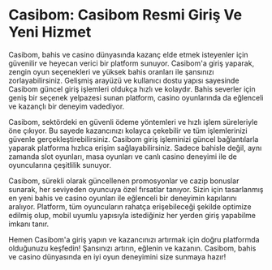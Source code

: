 # Casibom: Casibom Resmi Giriş Ve Yeni Hizmet
Casibom, bahis ve casino dünyasında kazanç elde etmek isteyenler için güvenilir ve heyecan verici bir platform sunuyor. Casibom'a giriş yaparak, zengin oyun seçenekleri ve yüksek bahis oranları ile şansınızı zorlayabilirsiniz. Gelişmiş arayüzü ve kullanıcı dostu yapısı sayesinde Casibom güncel giriş işlemleri oldukça hızlı ve kolaydır. Bahis severler için geniş bir seçenek yelpazesi sunan platform, casino oyunlarında da eğlenceli ve kazançlı bir deneyim vadediyor.

Casibom, sektördeki en güvenli ödeme yöntemleri ve hızlı işlem süreleriyle öne çıkıyor. Bu sayede kazancınızı kolayca çekebilir ve tüm işlemlerinizi güvenle gerçekleştirebilirsiniz. Casibom giriş işleminizi güncel bağlantılarla yaparak platforma hızlıca erişim sağlayabilirsiniz. Sadece bahisle değil, aynı zamanda slot oyunları, masa oyunları ve canlı casino deneyimi ile de oyuncularına çeşitlilik sunuyor.

Casibom, sürekli olarak güncellenen promosyonlar ve cazip bonuslar sunarak, her seviyeden oyuncuya özel fırsatlar tanıyor. Sizin için tasarlanmış en yeni bahis ve casino oyunları ile eğlenceli bir deneyimin kapılarını aralıyor. Platform, tüm oyuncuların rahatça erişebileceği şekilde optimize edilmiş olup, mobil uyumlu yapısıyla istediğiniz her yerden giriş yapabilme imkanı tanır.

Hemen Casibom'a giriş yapın ve kazancınızı artırmak için doğru platformda olduğunuzu keşfedin! Şansınızı artırın, eğlenin ve kazanın. Casibom, bahis ve casino dünyasında en iyi oyun deneyimini size sunmaya hazır!
